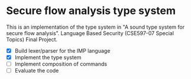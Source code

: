# Secure flow analysis type system

This is an implementation of the type system in "A sound type system for secure flow analysis”. Language Based Security (CSE597-07 Special Topics) Final Project.

- [x] Build lexer/parser for the IMP language
- [x] Implement the type system
- [ ] Implement composition of commands
- [ ] Evaluate the code